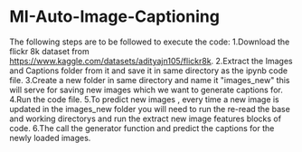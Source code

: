 # MI-Auto-Image-Captioning
The following steps are to be followed to execute the code:
1.Download the flickr 8k dataset from https://www.kaggle.com/datasets/adityajn105/flickr8k.
2.Extract the Images and Captions folder from it and save it in same directory as the ipynb code file.
3.Create a new folder in same directory and name it "images_new" this will serve for saving new images which we want to generate captions for.
4.Run the code file.
5.To predict new images , every time a new image is updated in the images_new folder you will need to run the re-read the base and working 
  directorys and run the extract new image features blocks of code.
6.The call the generator function and predict the captions for the newly loaded images.
